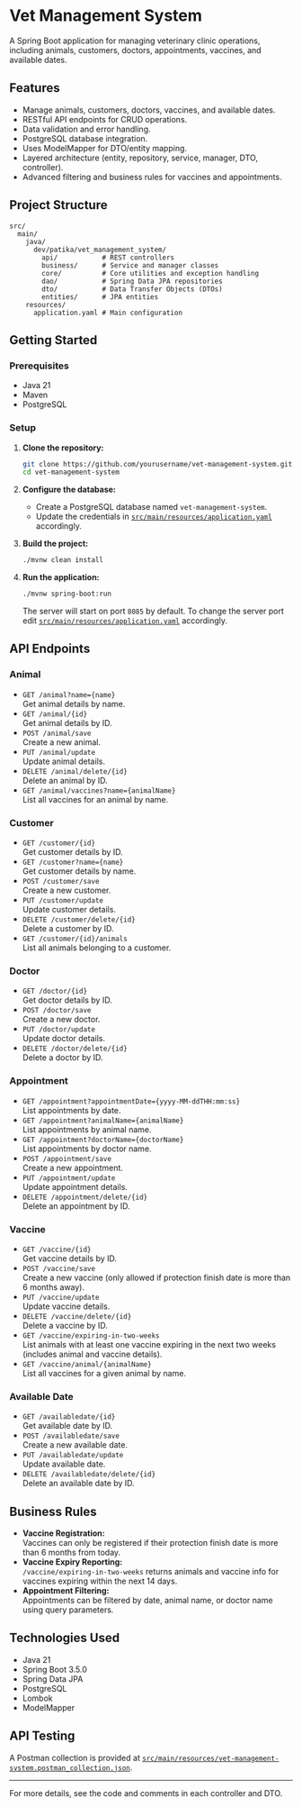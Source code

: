 # Vet Management System

A Spring Boot application for managing veterinary clinic operations, including animals, customers, doctors, appointments, vaccines, and available dates.

## Features

- Manage animals, customers, doctors, vaccines, and available dates.
- RESTful API endpoints for CRUD operations.
- Data validation and error handling.
- PostgreSQL database integration.
- Uses ModelMapper for DTO/entity mapping.
- Layered architecture (entity, repository, service, manager, DTO, controller).
- Advanced filtering and business rules for vaccines and appointments.

## Project Structure

```
src/
  main/
    java/
      dev/patika/vet_management_system/
        api/           # REST controllers
        business/      # Service and manager classes
        core/          # Core utilities and exception handling
        dao/           # Spring Data JPA repositories
        dto/           # Data Transfer Objects (DTOs)
        entities/      # JPA entities
    resources/
      application.yaml # Main configuration
```

## Getting Started

### Prerequisites

- Java 21
- Maven
- PostgreSQL

### Setup

1. **Clone the repository:**
   ```sh
   git clone https://github.com/yourusername/vet-management-system.git
   cd vet-management-system
   ```

2. **Configure the database:**
   - Create a PostgreSQL database named `vet-management-system`.
   - Update the credentials in [`src/main/resources/application.yaml`](src/main/resources/application.yaml) accordingly.

3. **Build the project:**
   ```sh
   ./mvnw clean install
   ```

4. **Run the application:**
   ```sh
   ./mvnw spring-boot:run
   ```
   The server will start on port `8085` by default. To change the server port edit [`src/main/resources/application.yaml`](src/main/resources/application.yaml) accordingly.

## API Endpoints

### Animal

- `GET /animal?name={name}`  
  Get animal details by name.
- `GET /animal/{id}`  
  Get animal details by ID.
- `POST /animal/save`  
  Create a new animal.
- `PUT /animal/update`  
  Update animal details.
- `DELETE /animal/delete/{id}`  
  Delete an animal by ID.
- `GET /animal/vaccines?name={animalName}`  
  List all vaccines for an animal by name.

### Customer

- `GET /customer/{id}`  
  Get customer details by ID.
- `GET /customer?name={name}`  
  Get customer details by name.
- `POST /customer/save`  
  Create a new customer.
- `PUT /customer/update`  
  Update customer details.
- `DELETE /customer/delete/{id}`  
  Delete a customer by ID.
- `GET /customer/{id}/animals`  
  List all animals belonging to a customer.

### Doctor

- `GET /doctor/{id}`  
  Get doctor details by ID.
- `POST /doctor/save`  
  Create a new doctor.
- `PUT /doctor/update`  
  Update doctor details.
- `DELETE /doctor/delete/{id}`  
  Delete a doctor by ID.

### Appointment

- `GET /appointment?appointmentDate={yyyy-MM-ddTHH:mm:ss}`  
  List appointments by date.
- `GET /appointment?animalName={animalName}`  
  List appointments by animal name.
- `GET /appointment?doctorName={doctorName}`  
  List appointments by doctor name.
- `POST /appointment/save`  
  Create a new appointment.
- `PUT /appointment/update`  
  Update appointment details.
- `DELETE /appointment/delete/{id}`  
  Delete an appointment by ID.

### Vaccine

- `GET /vaccine/{id}`  
  Get vaccine details by ID.
- `POST /vaccine/save`  
  Create a new vaccine (only allowed if protection finish date is more than 6 months away).
- `PUT /vaccine/update`  
  Update vaccine details.
- `DELETE /vaccine/delete/{id}`  
  Delete a vaccine by ID.
- `GET /vaccine/expiring-in-two-weeks`  
  List animals with at least one vaccine expiring in the next two weeks (includes animal and vaccine details).
- `GET /vaccine/animal/{animalName}`  
  List all vaccines for a given animal by name.

### Available Date

- `GET /availabledate/{id}`  
  Get available date by ID.
- `POST /availabledate/save`  
  Create a new available date.
- `PUT /availabledate/update`  
  Update available date.
- `DELETE /availabledate/delete/{id}`  
  Delete an available date by ID.

## Business Rules

- **Vaccine Registration:**  
  Vaccines can only be registered if their protection finish date is more than 6 months from today.
- **Vaccine Expiry Reporting:**  
  `/vaccine/expiring-in-two-weeks` returns animals and vaccine info for vaccines expiring within the next 14 days.
- **Appointment Filtering:**  
  Appointments can be filtered by date, animal name, or doctor name using query parameters.

## Technologies Used

- Java 21
- Spring Boot 3.5.0
- Spring Data JPA
- PostgreSQL
- Lombok
- ModelMapper

## API Testing

A Postman collection is provided at [`src/main/resources/vet-management-system.postman_collection.json`](src/main/resources/vet-management-system.postman_collection.json).

---

For more details, see the code and comments in each controller and DTO.
